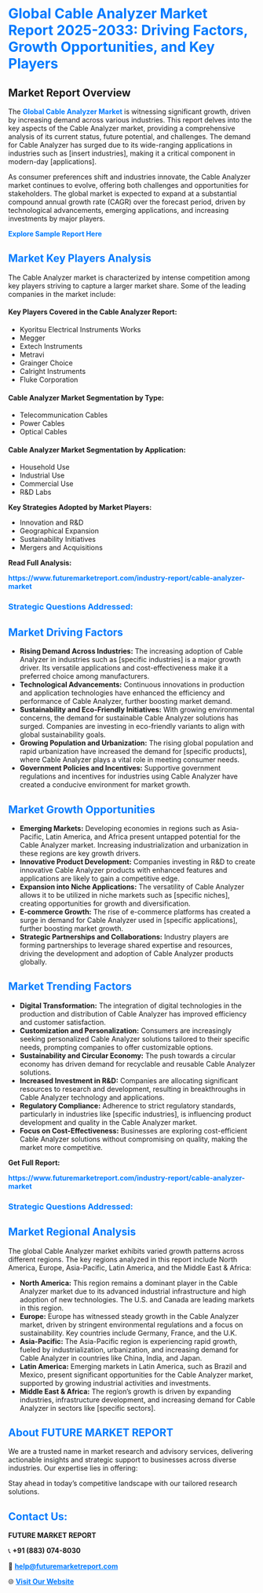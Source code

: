 <h1 style="color: #007BFF;">Global Cable Analyzer Market Report 2025-2033: Driving Factors, Growth Opportunities, and Key Players</h1>

<section id="overview">
<h2>Market Report Overview</h2>
<p>The <a href="https://www.futuremarketreport.com/industry-report/cable-analyzer-market" style="color: #007BFF; text-decoration: none;"><strong>Global Cable Analyzer Market</strong></a> is witnessing significant growth, driven by increasing demand across various industries. This report delves into the key aspects of the Cable Analyzer market, providing a comprehensive analysis of its current status, future potential, and challenges. The demand for Cable Analyzer has surged due to its wide-ranging applications in industries such as [insert industries], making it a critical component in modern-day [applications].</p>
<p>As consumer preferences shift and industries innovate, the Cable Analyzer market continues to evolve, offering both challenges and opportunities for stakeholders. The global market is expected to expand at a substantial compound annual growth rate (CAGR) over the forecast period, driven by technological advancements, emerging applications, and increasing investments by major players.</p>
</section>

<section id="overview">
<p><a href="https://www.futuremarketreport.com/request-sample/reportId=76749" style="color: #007BFF; text-decoration: none;"><strong>Explore Sample Report Here</strong></a></p>
</section>

<section id="key-players">
<h2 style="color: #007BFF;">Market Key Players Analysis</h2>
<p>The Cable Analyzer market is characterized by intense competition among key players striving to capture a larger market share. Some of the leading companies in the market include:</p>
<h4>Key Players Covered in the Cable Analyzer Report:</h4>
<ul><li>Kyoritsu Electrical Instruments Works</li><li>Megger</li><li>Extech Instruments</li><li>Metravi</li><li>Grainger Choice</li><li>Calright Instruments</li><li>Fluke Corporation</li></ul>
<h4>Cable Analyzer Market Segmentation by Type:</h4>
<ul><li>Telecommunication Cables</li><li>Power Cables</li><li>Optical Cables</li></ul>

<h4>Cable Analyzer Market Segmentation by Application:</h4>
<ul><li>Household Use</li><li>Industrial Use</li><li>Commercial Use</li><li>R&amp;D Labs</li></ul>
<p><strong>Key Strategies Adopted by Market Players:</strong></p>
<ul>
<li>Innovation and R&D</li>
<li>Geographical Expansion</li>
<li>Sustainability Initiatives</li>
<li>Mergers and Acquisitions</li>
</ul>
</section>

<section>
<p><strong>Read Full Analysis: </strong></p><a href="https://www.futuremarketreport.com/industry-report/cable-analyzer-market" style="color: #007BFF; text-decoration: none;"><strong>https://www.futuremarketreport.com/industry-report/cable-analyzer-market</strong></a>
<h3 style="color: #007BFF;">Strategic Questions Addressed:</h3>
</section>

<section id="driving-factors">
<h2 style="color: #007BFF;">Market Driving Factors</h2>
<ul>
<li><strong>Rising Demand Across Industries:</strong> The increasing adoption of Cable Analyzer in industries such as [specific industries] is a major growth driver. Its versatile applications and cost-effectiveness make it a preferred choice among manufacturers.</li>
<li><strong>Technological Advancements:</strong> Continuous innovations in production and application technologies have enhanced the efficiency and performance of Cable Analyzer, further boosting market demand.</li>
<li><strong>Sustainability and Eco-Friendly Initiatives:</strong> With growing environmental concerns, the demand for sustainable Cable Analyzer solutions has surged. Companies are investing in eco-friendly variants to align with global sustainability goals.</li>
<li><strong>Growing Population and Urbanization:</strong> The rising global population and rapid urbanization have increased the demand for [specific products], where Cable Analyzer plays a vital role in meeting consumer needs.</li>
<li><strong>Government Policies and Incentives:</strong> Supportive government regulations and incentives for industries using Cable Analyzer have created a conducive environment for market growth.</li>
</ul>
</section>

<section id="growth-opportunities">
<h2 style="color: #007BFF;">Market Growth Opportunities</h2>
<ul>
<li><strong>Emerging Markets:</strong> Developing economies in regions such as Asia-Pacific, Latin America, and Africa present untapped potential for the Cable Analyzer market. Increasing industrialization and urbanization in these regions are key growth drivers.</li>
<li><strong>Innovative Product Development:</strong> Companies investing in R&D to create innovative Cable Analyzer products with enhanced features and applications are likely to gain a competitive edge.</li>
<li><strong>Expansion into Niche Applications:</strong> The versatility of Cable Analyzer allows it to be utilized in niche markets such as [specific niches], creating opportunities for growth and diversification.</li>
<li><strong>E-commerce Growth:</strong> The rise of e-commerce platforms has created a surge in demand for Cable Analyzer used in [specific applications], further boosting market growth.</li>
<li><strong>Strategic Partnerships and Collaborations:</strong> Industry players are forming partnerships to leverage shared expertise and resources, driving the development and adoption of Cable Analyzer products globally.</li>
</ul>
</section>

<section id="trending-factors">
<h2 style="color: #007BFF;">Market Trending Factors</h2>
<ul>
<li><strong>Digital Transformation:</strong> The integration of digital technologies in the production and distribution of Cable Analyzer has improved efficiency and customer satisfaction.</li>
<li><strong>Customization and Personalization:</strong> Consumers are increasingly seeking personalized Cable Analyzer solutions tailored to their specific needs, prompting companies to offer customizable options.</li>
<li><strong>Sustainability and Circular Economy:</strong> The push towards a circular economy has driven demand for recyclable and reusable Cable Analyzer solutions.</li>
<li><strong>Increased Investment in R&D:</strong> Companies are allocating significant resources to research and development, resulting in breakthroughs in Cable Analyzer technology and applications.</li>
<li><strong>Regulatory Compliance:</strong> Adherence to strict regulatory standards, particularly in industries like [specific industries], is influencing product development and quality in the Cable Analyzer market.</li>
<li><strong>Focus on Cost-Effectiveness:</strong> Businesses are exploring cost-efficient Cable Analyzer solutions without compromising on quality, making the market more competitive.</li>
</ul>
</section>

<section>
<p><strong>Get Full Report: </strong></p><a href="https://www.futuremarketreport.com/industry-report/cable-analyzer-market" style="color: #007BFF; text-decoration: none;"><strong>https://www.futuremarketreport.com/industry-report/cable-analyzer-market</strong></a>
<h3 style="color: #007BFF;">Strategic Questions Addressed:</h3>
</section>


<section id="regional-analysis">
<h2 style="color: #007BFF;">Market Regional Analysis</h2>
<p>The global Cable Analyzer market exhibits varied growth patterns across different regions. The key regions analyzed in this report include North America, Europe, Asia-Pacific, Latin America, and the Middle East & Africa:</p>
<ul>
<li><strong>North America:</strong> This region remains a dominant player in the Cable Analyzer market due to its advanced industrial infrastructure and high adoption of new technologies. The U.S. and Canada are leading markets in this region.</li>
<li><strong>Europe:</strong> Europe has witnessed steady growth in the Cable Analyzer market, driven by stringent environmental regulations and a focus on sustainability. Key countries include Germany, France, and the U.K.</li>
<li><strong>Asia-Pacific:</strong> The Asia-Pacific region is experiencing rapid growth, fueled by industrialization, urbanization, and increasing demand for Cable Analyzer in countries like China, India, and Japan.</li>
<li><strong>Latin America:</strong> Emerging markets in Latin America, such as Brazil and Mexico, present significant opportunities for the Cable Analyzer market, supported by growing industrial activities and investments.</li>
<li><strong>Middle East & Africa:</strong> The region’s growth is driven by expanding industries, infrastructure development, and increasing demand for Cable Analyzer in sectors like [specific sectors].</li>
</ul>
</section>

<footer>
<h2 style="color: #007BFF;">About FUTURE MARKET REPORT</h2>
<p>We are a trusted name in market research and advisory services, delivering actionable insights and strategic support to businesses across diverse industries. Our expertise lies in offering:</p>

<p>Stay ahead in today’s competitive landscape with our tailored research solutions.</p>

<h2 style="color: #007BFF;">Contact Us:</h2>
<p><strong>FUTURE MARKET REPORT</strong></p>
<p>📞 <strong>+91 (883) 074-8030</strong></p>
<p>📧 <strong><a href="mailto:help@futuremarketreport.com" style="color: #007BFF;">help@futuremarketreport.com</a></strong></p>
<p>🌐 <strong><a href="https://www.futuremarketreport.com/" style="color: #007BFF;">Visit Our Website</a></strong></p>
</footer>